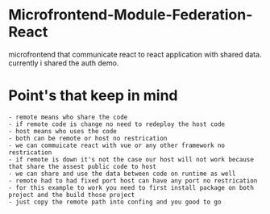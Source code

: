 # Microfrontend-Module-Federation-React
microfrontend that communicate react to react application with shared data. currently i shared the auth demo. 

# Point's that keep in mind
```
- remote means who share the code
- if remote code is change no need to redeploy the host code
- host means who uses the code
- both can be remote or host no restrication 
- we can commuicate react with vue or any other framework no restrication 
- if remote is down it's not the case our host will not work because that share the assest public code to host
- we can share and use the data between code on runtime as well
- remote had to had fixed port host can have any port no restrication 
- for this example to work you need to first install package on both project and the build those project
- just copy the remote path into confing and you good to go
```
